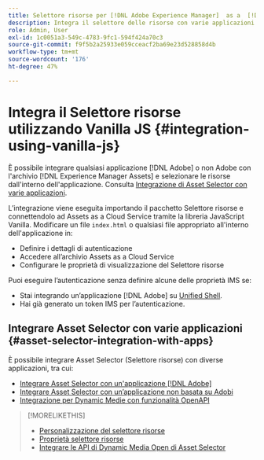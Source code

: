 ```yaml
---
title: Selettore risorse per [!DNL Adobe Experience Manager]  as a  [!DNL Cloud Service]
description: Integra il selettore delle risorse con varie applicazioni di Adobe, non di Adobe e di terze parti.
role: Admin, User
exl-id: 1c0051a3-549c-4783-9fc1-594f424a70c3
source-git-commit: f9f5b2a25933e059cceacf2ba69e23d528858d4b
workflow-type: tm+mt
source-wordcount: '176'
ht-degree: 47%

---
```


# Integra il Selettore risorse utilizzando Vanilla JS {#integration-using-vanilla-js}

È possibile integrare qualsiasi applicazione [!DNL Adobe] o non Adobe con l&#39;archivio [!DNL Experience Manager Assets] e selezionare le risorse dall&#39;interno dell&#39;applicazione. Consulta [Integrazione di Asset Selector con varie applicazioni](#asset-selector-integration-with-apps).

L’integrazione viene eseguita importando il pacchetto Selettore risorse e connettendolo ad Assets as a Cloud Service tramite la libreria JavaScript Vanilla. Modificare un file `index.html` o qualsiasi file appropriato all&#39;interno dell&#39;applicazione in:

* Definire i dettagli di autenticazione
* Accedere all’archivio Assets as a Cloud Service
* Configurare le proprietà di visualizzazione del Selettore risorse

Puoi eseguire l’autenticazione senza definire alcune delle proprietà IMS se:

* Stai integrando un’applicazione [!DNL Adobe] su [Unified Shell](https://experienceleague.adobe.com/docs/experience-manager-cloud-service/content/overview/aem-cloud-service-on-unified-shell.html?lang=it).
* Hai già generato un token IMS per l’autenticazione.

## Integrare Asset Selector con varie applicazioni {#asset-selector-integration-with-apps}

È possibile integrare Asset Selector (Selettore risorse) con diverse applicazioni, tra cui:

* [Integrare Asset Selector con un&#39;applicazione  [!DNL Adobe] ](#integrate-asset-selector.md)
* [Integrare Asset Selector con un’applicazione non basata su Adobi](#integrate-asset-selector-non-adobe.md)
* [Integrazione per Dynamic Medie con funzionalità OpenAPI](#integrate-asset-selector-dynamic-media-open-api.md)


>[!MORELIKETHIS]
>
>* [Personalizzazione del selettore risorse](/help/assets/asset-selector-customization.md)
>* [Proprietà selettore risorse](/help/assets/asset-selector-properties.md)
>* [Integrare le API di Dynamic Media Open di Asset Selector](/help/assets/integrate-asset-selector-dynamic-media-open-api.md)
